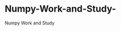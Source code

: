   # Numpy-Work-and-Study-
Numpy Work and Study 
                
                
              
                                  
                  
                                                         
                                                                 
                  
                    
                                                                                                     
                                                                                                           
                                                                                                                   
                                                   
                                                                                                                                                                                                                                                                                                                                                                               
                                                                                                                                                                                                       
                                                                                                                   
                                                                                                                                                 
                    
                      
